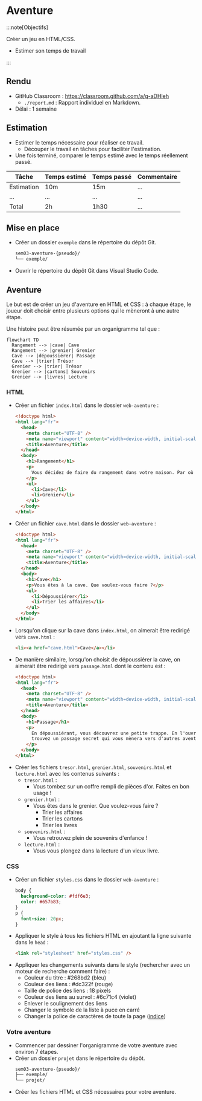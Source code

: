 # Aventure

:::note[Objectifs]

Créer un jeu en HTML/CSS.

- Estimer son temps de travail

:::

## Rendu

- GitHub Classroom : https://classroom.github.com/a/q-aDHIeh
  - `./report.md` : Rapport individuel en Markdown.
- Délai : 1 semaine

## Estimation

- Estimer le temps nécessaire pour réaliser ce travail.
  - Découper le travail en tâches pour faciliter l'estimation.
- Une fois terminé, comparer le temps estimé avec le temps réellement passé.

| Tâche      | Temps estimé | Temps passé | Commentaire |
| ---------- | ------------ | ----------- | ----------- |
| Estimation | 10m          | 15m         | ...         |
| ...        | ...          | ...         | ...         |
| Total      | 2h           | 1h30        | ...         |

## Mise en place

- Créer un dossier `exemple` dans le répertoire du dépôt Git.
  ```txt {2}
  sem03-aventure-{pseudo}/
  └── exemple/
  ```
- Ouvrir le répertoire du dépôt Git dans Visual Studio Code.

## Aventure

Le but est de créer un jeu d'aventure en HTML et CSS : à chaque étape, le joueur doit choisir entre plusieurs options qui le mèneront à une autre étape.

Une histoire peut être résumée par un organigramme tel que :

```mermaid
flowchart TD
  Rangement --> |cave| Cave
  Rangement --> |grenier| Grenier
  Cave --> |dépoussiérer| Passage
  Cave --> |trier| Trésor
  Grenier --> |trier| Trésor
  Grenier --> |cartons| Souvenirs
  Grenier --> |livres| Lecture
```

### HTML

- Créer un fichier `index.html` dans le dossier `web-aventure` :
  ```html title="index.html" showLineNumbers
  <!doctype html>
  <html lang="fr">
    <head>
      <meta charset="UTF-8" />
      <meta name="viewport" content="width=device-width, initial-scale=1.0" />
      <title>Aventure</title>
    </head>
    <body>
      <h1>Rangement</h1>
      <p>
        Vous décidez de faire du rangement dans votre maison. Par où commencer ?
      </p>
      <ul>
        <li>Cave</li>
        <li>Grenier</li>
      </ul>
    </body>
  </html>
  ```
- Créer un fichier `cave.html` dans le dossier `web-aventure` :
  ```html title="cave.html" showLineNumbers
  <!doctype html>
  <html lang="fr">
    <head>
      <meta charset="UTF-8" />
      <meta name="viewport" content="width=device-width, initial-scale=1.0" />
      <title>Aventure</title>
    </head>
    <body>
      <h1>Cave</h1>
      <p>Vous êtes à la cave. Que voulez-vous faire ?</p>
      <ul>
        <li>Dépoussiérer</li>
        <li>Trier les affaires</li>
      </ul>
    </body>
  </html>
  ```
- Lorsqu'on clique sur la cave dans `index.html`, on aimerait être redirigé vers `cave.html` :
  ```html title="index.html"
  <li><a href="cave.html">Cave</a></li>
  ```
- De manière similaire, lorsqu'on choisit de dépoussiérer la cave, on aimerait être redirigé vers `passage.html` dont le contenu est :
  ```html title="passage.html"
  <!doctype html>
  <html lang="fr">
    <head>
      <meta charset="UTF-8" />
      <meta name="viewport" content="width=device-width, initial-scale=1.0" />
      <title>Aventure</title>
    </head>
    <body>
      <h1>Passage</h1>
      <p>
        En dépoussiérant, vous découvrez une petite trappe. En l'ouvrant, vous
        trouvez un passage secret qui vous mènera vers d'autres aventures...
      </p>
    </body>
  </html>
  ```
- Créer les fichiers `tresor.html`, `grenier.html`, `souvenirs.html` et `lecture.html` avec les contenus suivants :
  - `tresor.html` :
    - Vous tombez sur un coffre rempli de pièces d'or. Faites en bon usage !
  - `grenier.html` :
    - Vous êtes dans le grenier. Que voulez-vous faire ?
      - Trier les affaires
      - Trier les cartons
      - Trier les livres
  - `souvenirs.html` :
    - Vous retrouvez plein de souvenirs d'enfance !
  - `lecture.html` :
    - Vous vous plongez dans la lecture d'un vieux livre.

### CSS

- Créer un fichier `styles.css` dans le dossier `web-aventure` :
  ```css title="styles.css"
  body {
    background-color: #fdf6e3;
    color: #657b83;
  }
  p {
    font-size: 20px;
  }
  ```
- Appliquer le style à tous les fichiers HTML en ajoutant la ligne suivante dans le `head` :
  ```html
  <link rel="stylesheet" href="styles.css" />
  ```
- Appliquer les changements suivants dans le style (rechercher avec un moteur de recherche comment faire) :
  - Couleur du titre : #268bd2 (bleu)
  - Couleur des liens : #dc322f (rouge)
  - Taille de police des liens : 18 pixels
  - Couleur des liens au survol : #6c71c4 (violet)
  - Enlever le soulignement des liens
  - Changer le symbole de la liste à puce en carré
  - Changer la police de caractères de toute la page ([indice](https://www.w3schools.com/cssref/css_websafe_fonts.php))

### Votre aventure

- Commencer par dessiner l'organigramme de votre aventure avec environ 7 étapes.
- Créer un dossier `projet` dans le répertoire du dépôt.
  ```txt {3}
  sem03-aventure-{pseudo}/
  ├── exemple/
  └── projet/
  ```
- Créer les fichiers HTML et CSS nécessaires pour votre aventure.
